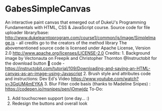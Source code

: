 # GabesSimpleCanvas
An interactive paint canvas that emerged out of DukeU's Programming Fundamentals with HTML, CSS & JavaScript course.
Source code for file uploader library/base: http://www.dukelearntoprogram.com/course1/common/js/image/SimpleImage.js - all credits go to the creators of the method library
The abovementioned source code is licensed under Apache License, Version 2.0 http://www.apache.org/licenses/LICENSE-2.0
Credits: 1. Background image by Vectonauta on Freepik and Christopher Thornton @Instructobit for the download button 🔳 code - https://instructobit.com/tutorial/109/Downloading-and-saving-an-HTML-canvas-as-an-image-using-Javascript
2. Brush style and attributes code and instructions:  Dev Ed's Video https://www.youtube.com/watch?v=3GqUM4mEYKA
3. Blur Filter code basis (thanks to Madeline Snipes) : https://codepen.io/msnipes/pen/jOmwjdz
To-Do:
1. Add touchscreen support (one day... :)
2. Redesign the buttons and overall look
